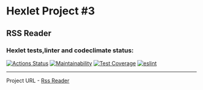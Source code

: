 
# Hexlet Project #3

## RSS Reader


### Hexlet tests,linter and codeclimate status: 
[![Actions Status](https://github.com/steshkof/frontend-project-lvl3/workflows/hexlet-check/badge.svg)](https://github.com/steshkof/frontend-project-lvl3/actions) [![Maintainability](https://api.codeclimate.com/v1/badges/caf1641a56f65370030b/maintainability)](https://codeclimate.com/github/steshkof/frontend-project-lvl3/maintainability) [![Test Coverage](https://api.codeclimate.com/v1/badges/caf1641a56f65370030b/test_coverage)](https://codeclimate.com/github/steshkof/frontend-project-lvl3/test_coverage) [![eslint](https://github.com/steshkof/frontend-project-lvl3/actions/workflows/eslint.yml/badge.svg?event=push)](https://github.com/steshkof/frontend-project-lvl3/actions/workflows/eslint.yml) 

---

Project URL - [Rss Reader](https://frontend-project-lvl3-navy-seven.vercel.app/)